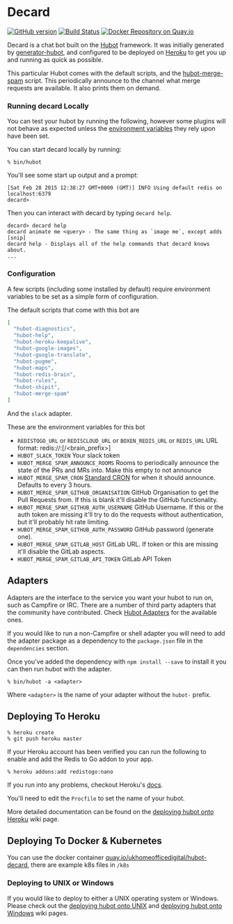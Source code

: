 # Decard

[![GitHub version](https://badge.fury.io/gh/ukhomeoffice%2Fhubot-decard.svg)](https://badge.fury.io/gh/ukhomeoffice%2Fhubot-decard) [![Build Status](https://travis-ci.org/UKHomeOffice/hubot-decard.svg?branch=master)](https://travis-ci.org/UKHomeOffice/hubot-decard) [![Docker Repository on Quay.io](https://quay.io/repository/ukhomeofficedigital/hubot-decard/status "Docker Repository on Quay.io")](https://quay.io/repository/ukhomeofficedigital/hubot-decard)

Decard is a chat bot built on the [Hubot][hubot] framework. It was
initially generated by [generator-hubot][generator-hubot], and configured to be
deployed on [Heroku][heroku] to get you up and running as quick as possible.

This particular Hubot comes with the default scripts, and the [hubot-merge-spam](https://github.com/UKHomeOffice/hubot-merge-spam) script. This periodically announce to the channel what merge requests are available. It also prints them on demand.

[heroku]: http://www.heroku.com
[hubot]: http://hubot.github.com
[generator-hubot]: https://github.com/github/generator-hubot

### Running decard Locally

You can test your hubot by running the following, however some plugins will not
behave as expected unless the [environment variables](#configuration) they rely
upon have been set.

You can start decard locally by running:

    % bin/hubot

You'll see some start up output and a prompt:

    [Sat Feb 28 2015 12:38:27 GMT+0000 (GMT)] INFO Using default redis on localhost:6379
    decard>

Then you can interact with decard by typing `decard help`.

    decard> decard help
    decard animate me <query> - The same thing as `image me`, except adds [snip]
    decard help - Displays all of the help commands that decard knows about.
    ...

### Configuration

A few scripts (including some installed by default) require environment
variables to be set as a simple form of configuration.

The default scripts that come with this bot are

```json
[
  "hubot-diagnostics",
  "hubot-help",
  "hubot-heroku-keepalive",
  "hubot-google-images",
  "hubot-google-translate",
  "hubot-pugme",
  "hubot-maps",
  "hubot-redis-brain",
  "hubot-rules",
  "hubot-shipit",
  "hubot-merge-spam"
]
```

And the `slack` adapter.

These are the environment variables for this bot

* `REDISTOGO_URL` or `REDISCLOUD_URL` or `BOXEN_REDIS_URL` or `REDIS_URL` URL format: redis://<host>:<port>[/<brain_prefix>]
* `HUBOT_SLACK_TOKEN` Your slack token
* `HUBOT_MERGE_SPAM_ANNOUNCE_ROOMS` Rooms to periodically announce the state of the PRs and MRs into. Make this empty to not announce
* `HUBOT_MERGE_SPAM_CRON` [Standard CRON](http://linuxconfig.org/linux-cron-guide) for when it should announce. Defaults to every 3 hours.
* `HUBOT_MERGE_SPAM_GITHUB_ORGANISATION` GitHub Organisation to get the Pull Requests from. If this is blank it'll disable the GitHub functionality.
* `HUBOT_MERGE_SPAM_GITHUB_AUTH_USERNAME` GitHub Username. If this or the auth token are missing it'll try to do the requests without authentication, but it'll probably hit rate limiting.
* `HUBOT_MERGE_SPAM_GITHUB_AUTH_PASSWORD` GitHub password (generate one). 
* `HUBOT_MERGE_SPAM_GITLAB_HOST` GitLab URL. If token or this are missing it'll disable the GitLab aspects. 
* `HUBOT_MERGE_SPAM_GITLAB_API_TOKEN` GitLab API Token

## Adapters

Adapters are the interface to the service you want your hubot to run on, such
as Campfire or IRC. There are a number of third party adapters that the
community have contributed. Check [Hubot Adapters][hubot-adapters] for the
available ones.

If you would like to run a non-Campfire or shell adapter you will need to add
the adapter package as a dependency to the `package.json` file in the
`dependencies` section.

Once you've added the dependency with `npm install --save` to install it you
can then run hubot with the adapter.

    % bin/hubot -a <adapter>

Where `<adapter>` is the name of your adapter without the `hubot-` prefix.

[hubot-adapters]: https://github.com/github/hubot/blob/master/docs/adapters.md

## Deploying To Heroku

    % heroku create
    % git push heroku master

If your Heroku account has been verified you can run the following to enable
and add the Redis to Go addon to your app.

    % heroku addons:add redistogo:nano

If you run into any problems, checkout Heroku's [docs][heroku-node-docs].

You'll need to edit the `Procfile` to set the name of your hubot.

More detailed documentation can be found on the [deploying hubot onto
Heroku][deploy-heroku] wiki page.

## Deploying To Docker & Kubernetes

You can use the docker container [quay.io/ukhomeofficedigital/hubot-decard](https://quay.io/repository/ukhomeofficedigital/hubot-decard), there are example k8s files in `/k8s`

### Deploying to UNIX or Windows

If you would like to deploy to either a UNIX operating system or Windows.
Please check out the [deploying hubot onto UNIX][deploy-unix] and [deploying
hubot onto Windows][deploy-windows] wiki pages.

[heroku-node-docs]: http://devcenter.heroku.com/articles/node-js
[deploy-heroku]: https://github.com/github/hubot/blob/master/docs/deploying/heroku.md
[deploy-unix]: https://github.com/github/hubot/blob/master/docs/deploying/unix.md
[deploy-windows]: https://github.com/github/hubot/blob/master/docs/deploying/unix.md
